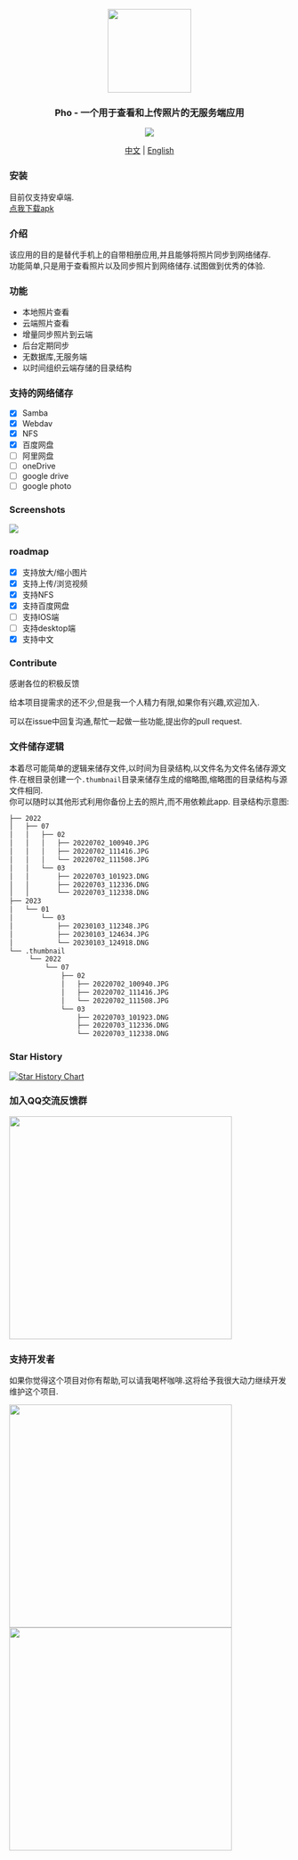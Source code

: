 <br/><br/><p align="center">
<img src="assets/icon/pho_icon.png" width="150">
</p>
<h3 align="center">
Pho - 一个用于查看和上传照片的无服务端应用
</h3>
<p align="center">
  <img src="https://github.com/fregie/pho/actions/workflows/go_test.yml/badge.svg">
</p>
<p align="center">
  <a href="README.md">中文</a> | <a href="README_EN.md">English</a>
</p>

### 安装
目前仅支持安卓端.  
[点我下载apk](https://github.com/fregie/pho/releases)

### 介绍
该应用的目的是替代手机上的自带相册应用,并且能够将照片同步到网络储存.  
功能简单,只是用于查看照片以及同步照片到网络储存.试图做到优秀的体验.

### 功能
* 本地照片查看
* 云端照片查看
* 增量同步照片到云端
* 后台定期同步
* 无数据库,无服务端
* 以时间组织云端存储的目录结构

### 支持的网络储存
- [x] Samba
- [x] Webdav
- [x] NFS
- [x] 百度网盘
- [ ] 阿里网盘
- [ ] oneDrive
- [ ] google drive
- [ ] google photo

### Screenshots
<p align="left">
<img src="assets/screenshot/Screenshots.png" >
</p>

### roadmap
- [x] 支持放大/缩小图片
- [x] 支持上传/浏览视频
- [x] 支持NFS
- [x] 支持百度网盘
- [ ] 支持IOS端
- [ ] 支持desktop端
- [x] 支持中文

### Contribute
感谢各位的积极反馈

给本项目提需求的还不少,但是我一个人精力有限,如果你有兴趣,欢迎加入.

可以在issue中回复沟通,帮忙一起做一些功能,提出你的pull request.

### 文件储存逻辑
本着尽可能简单的逻辑来储存文件,以时间为目录结构,以文件名为文件名储存源文件.在根目录创建一个`.thumbnail`目录来储存生成的缩略图,缩略图的目录结构与源文件相同.  
你可以随时以其他形式利用你备份上去的照片,而不用依赖此app.
目录结构示意图:
```bash
├── 2022
│   ├── 07
│   │   ├── 02
│   │   │   ├── 20220702_100940.JPG
│   │   │   ├── 20220702_111416.JPG
│   │   │   └── 20220702_111508.JPG
│   │   └── 03
│   │       ├── 20220703_101923.DNG
│   │       ├── 20220703_112336.DNG
│   │       └── 20220703_112338.DNG
├── 2023
│   └── 01
│       └── 03
│           ├── 20230103_112348.JPG
│           ├── 20230103_124634.JPG
│           └── 20230103_124918.DNG
└── .thumbnail
     └── 2022
         └── 07
             ├── 02
             │   ├── 20220702_100940.JPG
             │   ├── 20220702_111416.JPG
             │   └── 20220702_111508.JPG
             └── 03
                 ├── 20220703_101923.DNG
                 ├── 20220703_112336.DNG
                 └── 20220703_112338.DNG
```


### Star History

[![Star History Chart](https://api.star-history.com/svg?repos=fregie/pho&type=Date)](https://star-history.com/#fregie/pho&Date)

### 加入QQ交流反馈群
<img src="assets/pho-qq-group.jpg" width="400">

### 支持开发者
如果你觉得这个项目对你有帮助,可以请我喝杯咖啡.这将给予我很大动力继续开发维护这个项目.

<img src="assets/pay_qr/alipay_qr.jpg" width="400">
<img src="assets/pay_qr/wechat_qr.png" width="400">